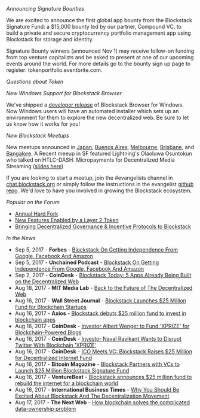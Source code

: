 *Announcing Signature Bounties*

We are excited to announce the first global app bounty from the Blockstack Signature Fund: a $15,000 bounty led by our partner, Compound VC, to build a private and secure cryptocurrency portfolio management app using Blockstack for storage and identity.

Signature Bounty winners (announced Nov 1) may receive follow-on funding from top venture capitalists and be asked to present at one of our upcoming events around the world. For more details go to the bounty sign up page to register: tokenportfolio.eventbrite.com.

*Questions about Token*



*New Windows Support for Blockstack Browser*

We've shipped a [developer release](https://github.com/blockstack/blockstack-browser/releases) of Blockstack Browser for Windows. Now Windows users will have an automated installer which sets up an environment for them to explore the new decentralized web. Be sure to let us know how it works for you!

*New Blockstack Meetups*

New meetups announced in [Japan](https://www.meetup.com/Blockstack-Japan/), [Buenos Aires](https://www.meetup.com/Blockstack-Buenos-Aires/), [Melbourne](https://www.meetup.com/Blockstack-Melbourne/), [Brisbane](https://www.meetup.com/Blockstack-Brisbane/), and [Bangalore](https://www.meetup.com/Blockstack-Bangalore/). A Recent meeup in SF featured Lightning's Olaoluwa Osuntokun who talked on HTLC-DASH: Micropayments for Decentralized Media Streaming ([slides here](https://twitter.com/roasbeef/status/911415042368614400))

If you are looking to start a meetup, join the #evangelists channel in [chat.blockstack.org](chat.blockstack.org) or simply follow the instructions in the evangelist [github repo](https://github.com/blockstack/blockstack/blob/master/evangelists/meetup.md). We'd love to have you involved in growing the Blockstack ecosystem.


*Popular on the Forum*

- [Annual Hard Fork](https://forum.blockstack.org/t/annual-hard-fork-2017/1618/6)
- [New Features Enabled by a Layer 2 Token](https://forum.blockstack.org/t/new-features-enabled-by-a-layer-2-token/1327/11)
- [Bringing Decentralized Governance & Incentive Protocols to Blockstack](https://forum.blockstack.org/t/bringing-decentralized-governance-incentivized-protocols-to-blockstack/1315/7)


*In the News*

* Sep 5, 2017 - **Forbes** - [Blockstack On Getting Independence From Google, Facebook And Amazon](https://www.forbes.com/sites/laurashin/2017/09/05/blockstack-on-how-to-take-control-from-google-facebook-and-amazon/)
* Sep 5, 2017 - **Unchained Podcast** - [Blockstack On Getting Independence From Google, Facebook And Amazon](http://unchained.forbes.libsynpro.com/blockstack-on-getting-independence-from-google-facebook-and-amazon)
* Sep 2, 2017 - **CoinDesk** - [Blockstack Today: 5 Apps Already Being Built on the Decentralized Web](https://www.coindesk.com/building-blockstack-five-firms-show-us-just-platform-capable/)
* Aug 18, 2017 - **MIT Media Lab** - [Back to the Future of The Decentralized Web](http://dci.mit.edu/decentralizedweb)
* Aug 16, 2017 - **Wall Street Journal** - [Blockstack Launches $25 Million Fund for Blockchain Startups](https://www.wsj.com/articles/blockstack-launches-25-million-fund-for-blockchain-startups-1502883001)
* Aug 16, 2017 - **Axios** - [Blockstack debuts $25 million fund to invest in blockchain apps](https://www.axios.com/blockstack-debuts-25-million-fund-to-invest-in-blockchain-apps-2473465582.html?utm_source=twitter&utm_medium=twsocialshare&utm_campaign=organic)
* Aug 16, 2017 - **CoinDesk** - [Investor Albert Wenger to Fund 'XPRIZE' for Blockchain-Powered Blogs](https://www.coindesk.com/investor-albert-wenger-to-fund-xprize-for-blockchain-powered-blogs/)
* Aug 16, 2017 - **CoinDesk** - [Investor Naval Ravikant Wants to Disrupt Twitter With Blockchain 'XPRIZE'](https://www.coindesk.com/investor-naval-ravikant-wants-disrupt-twitter-blockchain-xprize/)
* Aug 16, 2017 - **CoinDesk** - [ICO Meets VC: Blockstack Raises $25 Million for Decentralized Internet Fund](https://www.coindesk.com/ico-meets-vc-blockstack-raises-25-million-decentralized-internet-fund/)
* Aug 16, 2017 - **Bitcoin Magazine** - [Blockstack Partners with VCs to Launch $25 Million Blockstack Signature Fund](https://bitcoinmagazine.com/articles/blockstack-partners-vcs-launch-25-million-blockstack-signature-fund/)
* Aug 16, 2017 - **VentureBeat** - [Blockstack announces $25 million fund to rebuild the internet for a blockchain world](https://venturebeat.com/2017/08/16/blockstack-announces-25-million-fund-to-rebuild-the-internet-for-a-blockchain-world/)
* Aug 16, 2017 - **International Business Times** - [Why You Should Be Excited About Blockstack And The Decentralization Movement](http://www.ibtimes.com/why-you-should-be-excited-about-blockstack-decentralization-movement-2579340)
* Aug 17, 2017 - **The Next Web** - [How blockchain solves the complicated data-ownership problem](https://thenextweb.com/contributors/2017/08/17/blockchain-solves-complicated-data-ownership-problem/#.tnw_3Wix5qOC)
